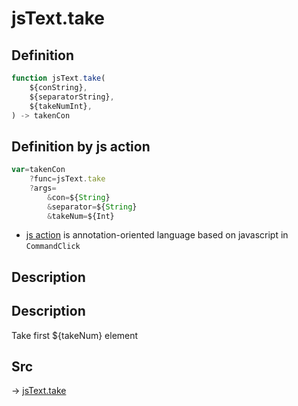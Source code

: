 # jsText.take

## Definition

```js.js
function jsText.take(
	${conString},
	${separatorString},
	${takeNumInt},
) -> takenCon
```


## Definition by js action

```js.js
var=takenCon
	?func=jsText.take
	?args=
		&con=${String}
		&separator=${String}
		&takeNum=${Int}
```

- [js action](#) is annotation-oriented language based on javascript in `CommandClick`

## Description

## Description

Take first ${takeNum} element


## Src

-> [jsText.take](https://github.com/puutaro/CommandClick/blob/master/app/src/main/java/com/puutaro/commandclick/fragment_lib/terminal_fragment/js_interface/text/JsText.kt#L62)


